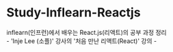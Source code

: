 # Study-Inflearn-Reactjs
inflearn(인프런)에서 배우는 React.js(리액트)의 공부 과정 정리<br>- 'Inje Lee (소플)' 강사의 '처음 만난 리액트(React)' 강의 -
